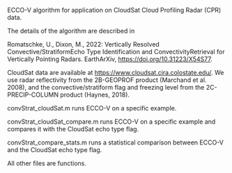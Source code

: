 ECCO-V algorithm for application on CloudSat Cloud Profiling Radar (CPR) data.

The details of the algorithm are described in

Romatschke, U., Dixon, M., 2022: Vertically Resolved Convective/StratiformEcho Type Identification and ConvectivityRetrieval for Vertically Pointing Radars. EarthArXiv, https://doi.org/10.31223/X54S77.

CloudSat data are available at https://www.cloudsat.cira.colostate.edu/. We use radar reflectivity from the 2B-GEOPROF product (Marchand et al. 2008), and the convective/stratiform flag and freezing level from the 2C-PRECIP-COLUMN product (Haynes, 2018).

convStrat_cloudSat.m runs ECCO-V on a specific example.

convStrat_cloudSat_compare.m runs ECCO-V on a specific example and compares it with the CloudSat echo type flag.

convStrat_compare_stats.m runs a statistical comparison between ECCO-V and the CloudSat echo type flag.

All other files are functions.
